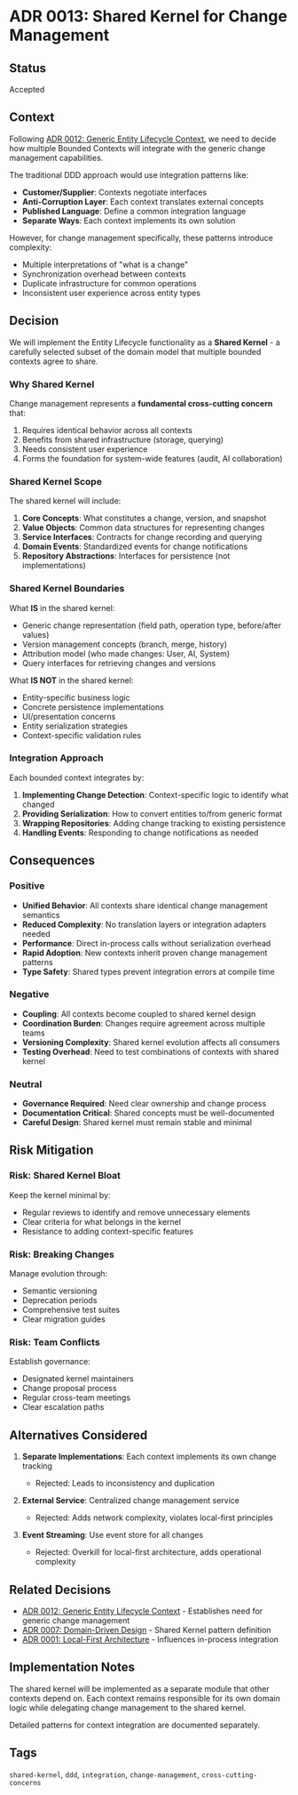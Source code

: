 # ADR 0013: Shared Kernel for Change Management

## Status

Accepted

## Context

Following [ADR 0012: Generic Entity Lifecycle Context](0012-generic-entity-lifecycle-context.md), we need to decide how multiple Bounded Contexts will integrate with the generic change management capabilities.

The traditional DDD approach would use integration patterns like:
- **Customer/Supplier**: Contexts negotiate interfaces
- **Anti-Corruption Layer**: Each context translates external concepts
- **Published Language**: Define a common integration language
- **Separate Ways**: Each context implements its own solution

However, for change management specifically, these patterns introduce complexity:
- Multiple interpretations of "what is a change"
- Synchronization overhead between contexts
- Duplicate infrastructure for common operations
- Inconsistent user experience across entity types

## Decision

We will implement the Entity Lifecycle functionality as a **Shared Kernel** - a carefully selected subset of the domain model that multiple bounded contexts agree to share.

### Why Shared Kernel

Change management represents a **fundamental cross-cutting concern** that:
1. Requires identical behavior across all contexts
2. Benefits from shared infrastructure (storage, querying)
3. Needs consistent user experience
4. Forms the foundation for system-wide features (audit, AI collaboration)

### Shared Kernel Scope

The shared kernel will include:

1. **Core Concepts**: What constitutes a change, version, and snapshot
2. **Value Objects**: Common data structures for representing changes
3. **Service Interfaces**: Contracts for change recording and querying
4. **Domain Events**: Standardized events for change notifications
5. **Repository Abstractions**: Interfaces for persistence (not implementations)

### Shared Kernel Boundaries

What **IS** in the shared kernel:
- Generic change representation (field path, operation type, before/after values)
- Version management concepts (branch, merge, history)
- Attribution model (who made changes: User, AI, System)
- Query interfaces for retrieving changes and versions

What **IS NOT** in the shared kernel:
- Entity-specific business logic
- Concrete persistence implementations
- UI/presentation concerns
- Entity serialization strategies
- Context-specific validation rules

### Integration Approach

Each bounded context integrates by:
1. **Implementing Change Detection**: Context-specific logic to identify what changed
2. **Providing Serialization**: How to convert entities to/from generic format
3. **Wrapping Repositories**: Adding change tracking to existing persistence
4. **Handling Events**: Responding to change notifications as needed

## Consequences

### Positive
- **Unified Behavior**: All contexts share identical change management semantics
- **Reduced Complexity**: No translation layers or integration adapters needed
- **Performance**: Direct in-process calls without serialization overhead
- **Rapid Adoption**: New contexts inherit proven change management patterns
- **Type Safety**: Shared types prevent integration errors at compile time

### Negative
- **Coupling**: All contexts become coupled to shared kernel design
- **Coordination Burden**: Changes require agreement across multiple teams
- **Versioning Complexity**: Shared kernel evolution affects all consumers
- **Testing Overhead**: Need to test combinations of contexts with shared kernel

### Neutral
- **Governance Required**: Need clear ownership and change process
- **Documentation Critical**: Shared concepts must be well-documented
- **Careful Design**: Shared kernel must remain stable and minimal

## Risk Mitigation

### Risk: Shared Kernel Bloat
Keep the kernel minimal by:
- Regular reviews to identify and remove unnecessary elements
- Clear criteria for what belongs in the kernel
- Resistance to adding context-specific features

### Risk: Breaking Changes
Manage evolution through:
- Semantic versioning
- Deprecation periods
- Comprehensive test suites
- Clear migration guides

### Risk: Team Conflicts
Establish governance:
- Designated kernel maintainers
- Change proposal process
- Regular cross-team meetings
- Clear escalation paths

## Alternatives Considered

1. **Separate Implementations**: Each context implements its own change tracking
   - Rejected: Leads to inconsistency and duplication

2. **External Service**: Centralized change management service
   - Rejected: Adds network complexity, violates local-first principles

3. **Event Streaming**: Use event store for all changes
   - Rejected: Overkill for local-first architecture, adds operational complexity

## Related Decisions

- [ADR 0012: Generic Entity Lifecycle Context](0012-generic-entity-lifecycle-context.md) - Establishes need for generic change management
- [ADR 0007: Domain-Driven Design](0007-domain-driven-design-adoption.md) - Shared Kernel pattern definition
- [ADR 0001: Local-First Architecture](0001-local-first-architecture.md) - Influences in-process integration

## Implementation Notes

The shared kernel will be implemented as a separate module that other contexts depend on. Each context remains responsible for its own domain logic while delegating change management to the shared kernel.

Detailed patterns for context integration are documented separately.

## Tags

`shared-kernel`, `ddd`, `integration`, `change-management`, `cross-cutting-concerns`

